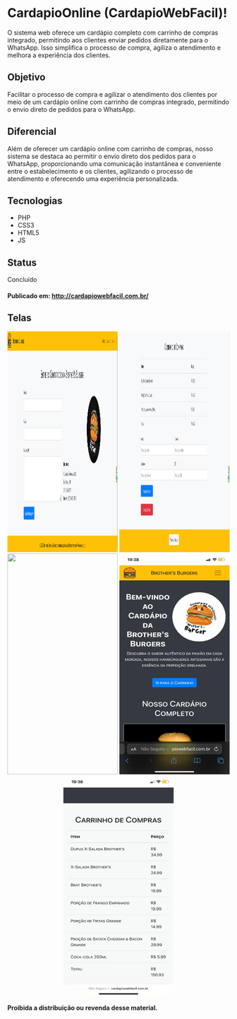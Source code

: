 # CardapioOnline (CardapioWebFacil)!

O sistema web oferece um cardápio completo com carrinho de compras integrado, permitindo aos clientes enviar pedidos diretamente para o WhatsApp. Isso simplifica o processo de compra, agiliza o atendimento e melhora a experiência dos clientes.

## Objetivo

Facilitar o processo de compra e agilizar o atendimento dos clientes por meio de um cardápio online com carrinho de compras integrado, permitindo o envio direto de pedidos para o WhatsApp.

## Diferencial

Além de oferecer um cardápio online com carrinho de compras, nosso sistema se destaca ao permitir o envio direto dos pedidos para o WhatsApp, proporcionando uma comunicação instantânea e conveniente entre o estabelecimento e os clientes, agilizando o processo de atendimento e oferecendo uma experiência personalizada.

## Tecnologias

* PHP
* CSS3
* HTML5
* JS
  
## Status

Concluído

#### **Publicado em:** http://cardapiowebfacil.com.br/

## Telas

<p align="center">
<img src="./src/01.png" width="250" height="500"/>
<img src="./src/02.png" width="250" height="500"/>
<img src="../src/03.png" width="250" height="500"/>
<img src="./src/04.png" width="250" height="500"/>
<img src="./src/05.png" width="250" height="500"/>
</p>

**Proibida a distribuição ou revenda desse material.**
